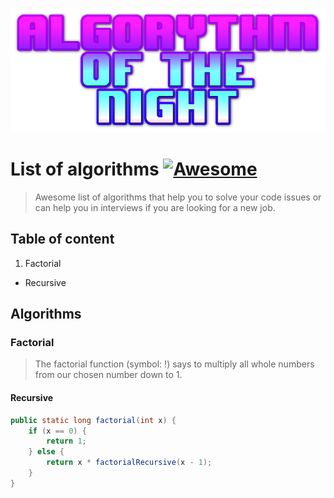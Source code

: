 ![Algorythm of the night](https://github.com/massoprod/algorythm-of-the-night/blob/master/logo.png?raw=true)

# List of algorithms [![Awesome](https://cdn.rawgit.com/sindresorhus/awesome/d7305f38d29fed78fa85652e3a63e154dd8e8829/media/badge.svg)](https://github.com/sindresorhus/awesome)

> Awesome list of algorithms that help you to solve your code issues or can help you in interviews if you are looking for a new job.

## Table of content
1. Factorial
  * Recursive

## Algorithms

### Factorial
> The factorial function (symbol: !) says to multiply all whole numbers from our chosen number down to 1.
#### Recursive
```java
public static long factorial(int x) {
    if (x == 0) {
        return 1;
    } else {
        return x * factorialRecursive(x - 1);
    }
}
```
